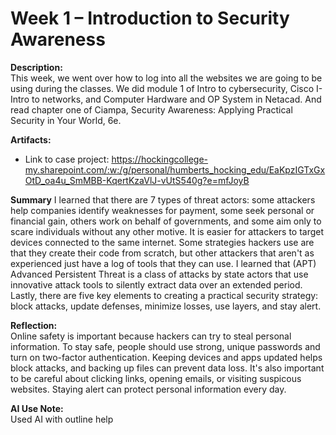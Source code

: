 # Week 1 – Introduction to Security Awareness
 
**Description:**  
This week, we went over how to log into all the websites we are going to be using during the classes. We did module 1 of Intro to cybersecurity, Cisco I-Intro to networks, and Computer Hardware and OP System in Netacad. And read chapter one of Ciampa, Security Awareness: Applying Practical Security in Your World, 6e. 

**Artifacts:**  
- Link to case project: https://hockingcollege-my.sharepoint.com/:w:/g/personal/humberts_hocking_edu/EaKpzIGTxGxOtD_oa4u_SmMBB-KqertKzaVlJ-vUtS540g?e=mfJoyB

**Summary**
I learned that there are 7 types of threat actors: some attackers help companies identify weaknesses for payment, some seek personal or financial gain, others work on behalf of governments, and some aim only to scare individuals without any other motive. It is easier for attackers to target devices connected to the same internet. Some strategies hackers use are that they create their code from scratch, but other attackers that aren't as experienced just have a log of tools that they can use. I learned that (APT) Advanced Persistent Threat is a class of attacks by state actors that use innovative attack tools to silently extract data over an extended period. Lastly, there are five key elements to creating a practical security strategy: block attacks, update defenses, minimize losses, use layers, and stay alert.
 
**Reflection:**  
Online safety is important because hackers can try to steal personal information. To stay safe, people should use strong, unique passwords and turn on two-factor authentication. Keeping devices and apps updated helps block attacks, and backing up files can prevent data loss. It's also important to be careful about clicking links, opening emails, or visiting suspicous websites. Staying alert can protect personal information every day.

**AI Use Note:**  
Used AI with outline help

